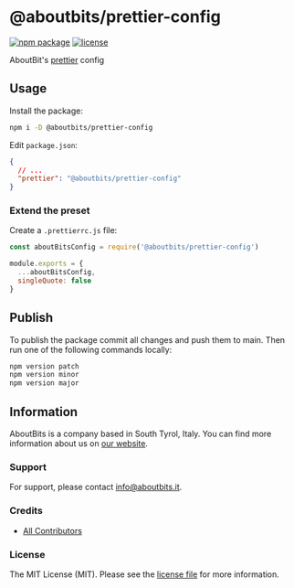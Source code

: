 # @aboutbits/prettier-config

[![npm package](https://badge.fury.io/js/%40aboutbits%2Fprettier-config.svg)](https://badge.fury.io/js/%40aboutbits%2Fprettier-config)
[![license](https://img.shields.io/github/license/aboutbits/prettier-config)](https://github.com/aboutbits/prettier-config/blob/main/license.md)

AboutBit's [prettier](https://prettier.io/) config

## Usage

Install the package:

```sh
npm i -D @aboutbits/prettier-config
```

Edit `package.json`:

```json
{
  // ...
  "prettier": "@aboutbits/prettier-config"
}
```

### Extend the preset

Create a `.prettierrc.js` file:

```js
const aboutBitsConfig = require('@aboutbits/prettier-config')

module.exports = {
  ...aboutBitsConfig,
  singleQuote: false
}
```

## Publish

To publish the package commit all changes and push them to main. Then run one of the following commands locally:

```sh
npm version patch
npm version minor
npm version major
```

## Information

AboutBits is a company based in South Tyrol, Italy. You can find more information about us on [our website](https://aboutbits.it).

### Support

For support, please contact [info@aboutbits.it](mailto:info@aboutbits.it).

### Credits

- [All Contributors](../../contributors)

### License

The MIT License (MIT). Please see the [license file](license.md) for more information.
